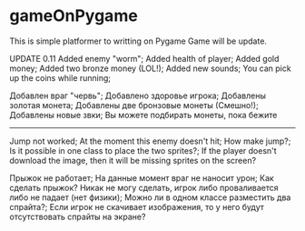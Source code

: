# gameOnPygame
This is simple platformer to writting on Pygame
Game will be update.

UPDATE 0.11
Added enemy "worm";
Added health of player;
Added gold money;
Added two bronze money (LOL!);
Added new sounds;
You can pick up the coins while running;

Добавлен враг "червь";
Добавлено здоровье игрока;
Добавлены золотая монета;
Добавлены две бронзовые монеты (Смешно!);
Добавлены новые звки;
Вы можете подбирать монеты, пока бежите

----
Jump not worked;
At the moment this enemy doesn't hit;
How make jump?;
Is it possible in one class to place the two sprites?;
If the player doesn't download the image, then it will be missing sprites on the screen?

Прыжок не работает;
На данные момент враг не наносит урон;
Как сделать прыжок? Никак не могу сделать, игрок либо проваливается либо не падает (нет физики);
Можно ли в одном классе разместить два спрайта?;
Если игрок не скачивает изображения, то у него будут отсутствовать спрайты на экране?



